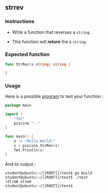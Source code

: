 ## strrev

### Instructions

-   Write a function that reverses a `string`.

-   This function will **return** the s `string`.

### Expected function

```go
func StrRev(s string) string {

}
```

### Usage

Here is a possible [program](TODO-LINK) to test your function :

```go
package main

import (
	"fmt"
	piscine ".."
)

func main() {
	s := "Hello World!"
	s = piscine.StrRev(s)
	fmt.Println(s)
}
```

And its output :

```console
student@ubuntu:~/[[ROOT]]/test$ go build
student@ubuntu:~/[[ROOT]]/test$ ./test
!dlroW olleH
student@ubuntu:~/[[ROOT]]/test$
```
